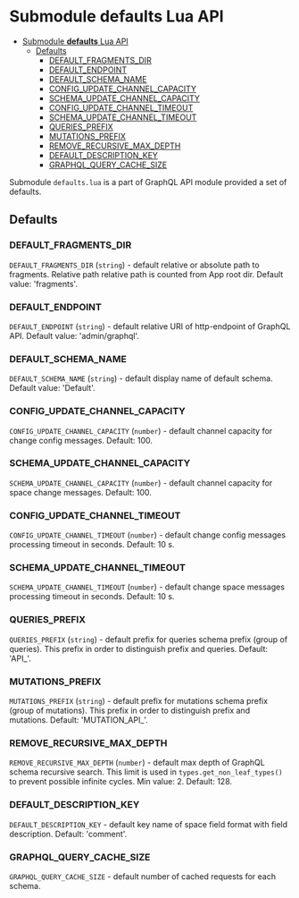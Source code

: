 # Submodule **defaults** Lua API

- [Submodule **defaults** Lua API](#submodule-defaults-lua-api)
  - [Defaults](#defaults)
    - [DEFAULT_FRAGMENTS_DIR](#default_fragments_dir)
    - [DEFAULT_ENDPOINT](#default_endpoint)
    - [DEFAULT_SCHEMA_NAME](#default_schema_name)
    - [CONFIG_UPDATE_CHANNEL_CAPACITY](#config_update_channel_capacity)
    - [SCHEMA_UPDATE_CHANNEL_CAPACITY](#schema_update_channel_capacity)
    - [CONFIG_UPDATE_CHANNEL_TIMEOUT](#config_update_channel_timeout)
    - [SCHEMA_UPDATE_CHANNEL_TIMEOUT](#schema_update_channel_timeout)
    - [QUERIES_PREFIX](#queries_prefix)
    - [MUTATIONS_PREFIX](#mutations_prefix)
    - [REMOVE_RECURSIVE_MAX_DEPTH](#remove_recursive_max_depth)
    - [DEFAULT_DESCRIPTION_KEY](#default_description_key)
    - [GRAPHQL_QUERY_CACHE_SIZE](#graphql_query_cache_size)

Submodule `defaults.lua` is a part of GraphQL API module provided a set of defaults.
## Defaults

### DEFAULT_FRAGMENTS_DIR

`DEFAULT_FRAGMENTS_DIR` (`string`) - default relative or absolute path to fragments. Relative path relative path is counted from App root dir. Default value: 'fragments'.

### DEFAULT_ENDPOINT

`DEFAULT_ENDPOINT` (`string`) - default relative URI of http-endpoint of GraphQL API. Default value: 'admin/graphql'.

### DEFAULT_SCHEMA_NAME

`DEFAULT_SCHEMA_NAME` (`string`) - default display name of default schema. Default value: 'Default'.

### CONFIG_UPDATE_CHANNEL_CAPACITY

`CONFIG_UPDATE_CHANNEL_CAPACITY` (`number`) - default channel capacity for change config messages. Default: 100.

### SCHEMA_UPDATE_CHANNEL_CAPACITY

`SCHEMA_UPDATE_CHANNEL_CAPACITY` (`number`) - default channel capacity for space change messages. Default: 100.

### CONFIG_UPDATE_CHANNEL_TIMEOUT

`CONFIG_UPDATE_CHANNEL_TIMEOUT` (`number`) - default change config messages processing timeout in seconds. Default: 10 s.

### SCHEMA_UPDATE_CHANNEL_TIMEOUT

`SCHEMA_UPDATE_CHANNEL_TIMEOUT` (`number`) - default change space messages processing timeout in seconds. Default: 10 s.

### QUERIES_PREFIX

`QUERIES_PREFIX` (`string`) - default prefix for queries schema prefix (group of queries). This prefix in order to distinguish prefix and queries. Default: 'API_'.

### MUTATIONS_PREFIX

`MUTATIONS_PREFIX` (`string`) - default prefix for mutations schema prefix (group of mutations). This prefix in order to distinguish prefix and mutations. Default: 'MUTATION_API_'.

### REMOVE_RECURSIVE_MAX_DEPTH

`REMOVE_RECURSIVE_MAX_DEPTH` (`number`) - default max depth of GraphQL schema recursive search. This limit is used in `types.get_non_leaf_types()` to prevent possible infinite cycles. Min value: 2. Default: 128.

### DEFAULT_DESCRIPTION_KEY

`DEFAULT_DESCRIPTION_KEY` - default key name of space field format with field description. Default: 'comment'.

### GRAPHQL_QUERY_CACHE_SIZE

`GRAPHQL_QUERY_CACHE_SIZE` - default number of cached requests for each schema.
